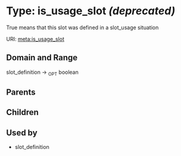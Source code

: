 
# Type: is_usage_slot _(deprecated)_


True means that this slot was defined in a slot_usage situation

URI: [meta:is_usage_slot](https://w3id.org/biolink/biolinkml/meta/is_usage_slot)


## Domain and Range

slot_definition ->  <sub>OPT</sub> boolean

## Parents


## Children


## Used by

 * slot_definition
